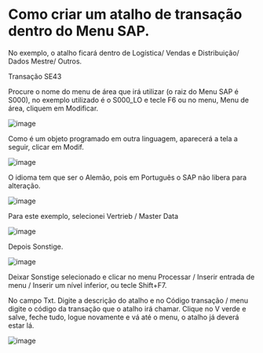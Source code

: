 # Como criar um atalho de transação dentro do Menu SAP.

No exemplo, o atalho ficará dentro de Logística/ Vendas e Distribuição/ Dados Mestre/ Outros.

Transação SE43

Procure o nome do menu de área que irá utilizar (o raiz do Menu SAP é S000), no exemplo utilizado é o S000_LO e tecle F6 ou no menu, Menu de área, cliquem em Modificar.

![image](https://github.com/user-attachments/assets/959bfb00-c884-4a75-b85b-62d0267c0202)

Como é um objeto programado em outra linguagem, aparecerá a tela a seguir, clicar em Modif.

![image](https://github.com/user-attachments/assets/e7f5fcd4-d9aa-4249-80d0-3476617593b0)

O idioma tem que ser o Alemão, pois em Português o SAP não libera para alteração.

![image](https://github.com/user-attachments/assets/7905e592-23ba-415b-aebf-0acbd4d6b412)

Para este exemplo, selecionei Vertrieb / Master Data 

![image](https://github.com/user-attachments/assets/3dfd62de-377a-42dc-af4b-01c47d547dd1)

Depois Sonstige.

![image](https://github.com/user-attachments/assets/91a56b0d-4cf9-4370-9cac-04e3c762f7ea)

Deixar Sonstige selecionado e clicar no menu Processar / Inserir entrada de menu / Inserir um nível inferior, ou tecle Shift+F7.

No campo Txt. Digite a descrição do atalho e no Código transação / menu digite o código da transação que o atalho irá chamar. Clique no V verde e salve, feche tudo, logue novamente e vá até o menu, o atalho já deverá estar lá.

![image](https://github.com/user-attachments/assets/e10a2534-8792-425c-83ca-630a09ae96b1)


